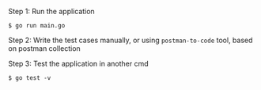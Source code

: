
Step 1: Run the application 

    $ go run main.go

Step 2: Write the test cases manually, or using `postman-to-code` tool, based on postman collection

Step 3: Test the application in another cmd

    $ go test -v

